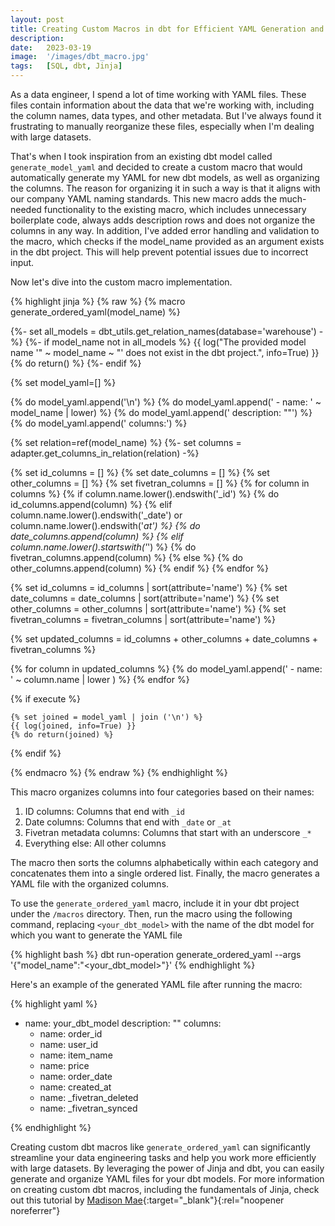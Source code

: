 ```yaml
---
layout: post
title: Creating Custom Macros in dbt for Efficient YAML Generation and Organization
description:
date:   2023-03-19
image:  '/images/dbt_macro.jpg'
tags:   [SQL, dbt, Jinja]
---
```


As a data engineer, I spend a lot of time working with YAML files. These files contain information about the data that we're working with, including the column names, data types, and other metadata. But I've always found it frustrating to manually reorganize these files, especially when I'm dealing with large datasets.

That's when I took inspiration from an existing dbt model called `generate_model_yaml` and decided to create a custom macro that would automatically generate my YAML for new dbt models, as well as organizing the columns. The reason for organizing it in such a way is that it aligns with our company YAML naming standards. This new macro adds the much-needed functionality to the existing macro, which includes unnecessary boilerplate code, always adds description rows and does not organize the columns in any way. In addition, I've added error handling and validation to the macro, which checks if the model_name provided as an argument exists in the dbt project. This will help prevent potential issues due to incorrect input.

Now let's dive into the custom macro implementation.

{% highlight jinja %}
{% raw %}
{% macro generate_ordered_yaml(model_name) %}

{%- set all_models = dbt_utils.get_relation_names(database='warehouse') -%}
{%- if model_name not in all_models %}
    {{ log("The provided model name '" ~ model_name ~ "' does not exist in the dbt project.", info=True) }}
    {% do return() %}
{%- endif %}

{% set model_yaml=[] %}

{% do model_yaml.append('\n') %}
{% do model_yaml.append('  - name: ' ~ model_name | lower) %}
{% do model_yaml.append('    description: ""') %}
{% do model_yaml.append('    columns:') %}

{% set relation=ref(model_name) %}
{%- set columns = adapter.get_columns_in_relation(relation) -%}

{% set id_columns = [] %}
{% set date_columns = [] %}
{% set other_columns = [] %}
{% set fivetran_columns = [] %}
{% for column in columns %}
    {% if column.name.lower().endswith('_id') %}
        {% do id_columns.append(column) %}
    {% elif column.name.lower().endswith('_date') or column.name.lower().endswith('_at') %}
        {% do date_columns.append(column) %}
    {% elif column.name.lower().startswith('_') %}
        {% do fivetran_columns.append(column) %}
    {% else %}
        {% do other_columns.append(column) %}
    {% endif %}
{% endfor %}

{% set id_columns = id_columns | sort(attribute='name') %}
{% set date_columns = date_columns | sort(attribute='name') %}
{% set other_columns = other_columns | sort(attribute='name') %}
{% set fivetran_columns = fivetran_columns | sort(attribute='name') %}

{% set updated_columns = id_columns + other_columns + date_columns + fivetran_columns %}

{% for column in updated_columns %}
    {% do model_yaml.append('      - name: ' ~ column.name | lower ) %}
{% endfor %}

{% if execute %}

    {% set joined = model_yaml | join ('\n') %}
    {{ log(joined, info=True) }}
    {% do return(joined) %}

{% endif %}

{% endmacro %}
{% endraw %}
{% endhighlight %}

This macro organizes columns into four categories based on their names:

1. ID columns: Columns that end with `_id`
2. Date columns: Columns that end with `_date` or `_at` 
3. Fivetran metadata columns: Columns that start with an underscore `_*`
4. Everything else: All other columns

The macro then sorts the columns alphabetically within each category and concatenates them into a single ordered list. Finally, the macro generates a YAML file with the organized columns.

To use the `generate_ordered_yaml` macro, include it in your dbt project under the `/macros` directory. Then, run the macro using the following command, replacing `<your_dbt_model>` with the name of the dbt model for which you want to generate the YAML file

{% highlight bash %}
dbt run-operation generate_ordered_yaml --args '{"model_name":"<your_dbt_model>"}'
{% endhighlight %}

Here's an example of the generated YAML file after running the macro:

{% highlight yaml %}
- name: your_dbt_model
  description: ""
  columns:
    - name: order_id
    - name: user_id
    - name: item_name
    - name: price
    - name: order_date
    - name: created_at
    - name: _fivetran_deleted
    - name: _fivetran_synced

{% endhighlight %}

Creating custom dbt macros like `generate_ordered_yaml` can significantly streamline your data engineering tasks and help you work more efficiently with large datasets. By leveraging the power of Jinja and dbt, you can easily generate and organize YAML files for your dbt models. For more information on creating custom dbt macros, including the fundamentals of Jinja, check out this tutorial by [Madison Mae](https://madisonmae.substack.com/p/tutorial-write-a-custom-dbt-macro){:target="_blank"}{:rel="noopener noreferrer"}

